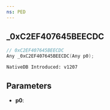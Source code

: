 ```yaml
---
ns: PED
---
```

## _0xC2EF407645BEECDC

```c
// 0xC2EF407645BEECDC
Any _0xC2EF407645BEECDC(Any p0);
```

```
NativeDB Introduced: v1207
```

## Parameters
* **p0**:
